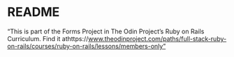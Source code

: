 # README

“This is part of the Forms Project in The Odin Project’s Ruby on Rails Curriculum. Find it athttps://www.theodinproject.com/paths/full-stack-ruby-on-rails/courses/ruby-on-rails/lessons/members-only”


